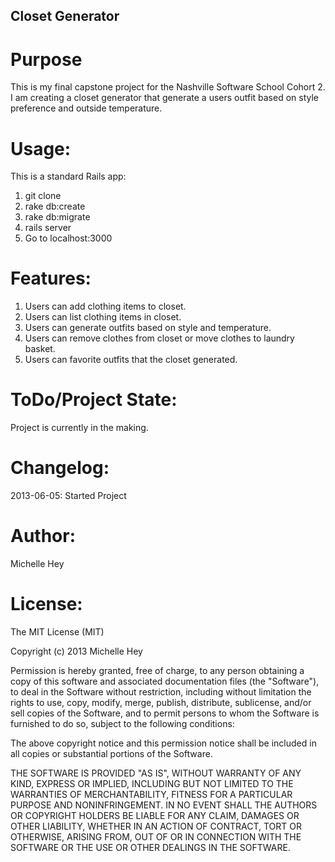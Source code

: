 Closet Generator
----------------

Purpose
=======

This is my final capstone project for the Nashville Software School Cohort 2. I am creating a closet generator that generate a users outfit based on style preference and outside temperature. 

Usage:
======

This is a standard Rails app:

1. git clone
2. rake db:create
3. rake db:migrate
4. rails server
5. Go to localhost:3000

Features:
=========

1. Users can add clothing items to closet.
2. Users can list clothing items in closet.
3. Users can generate outfits based on style and temperature. 
4. Users can remove clothes from closet or move clothes to laundry basket.
5. Users can favorite outfits that the closet generated. 

ToDo/Project State:
===================

Project is currently in the making.

Changelog:
==========

2013-06-05: Started Project

Author:
=======

Michelle Hey

License:
========

The MIT License (MIT)

Copyright (c) 2013 Michelle Hey

Permission is hereby granted, free of charge, to any person obtaining a copy
of this software and associated documentation files (the "Software"), to deal
in the Software without restriction, including without limitation the rights
to use, copy, modify, merge, publish, distribute, sublicense, and/or sell
copies of the Software, and to permit persons to whom the Software is
furnished to do so, subject to the following conditions:

The above copyright notice and this permission notice shall be included in
all copies or substantial portions of the Software.

THE SOFTWARE IS PROVIDED "AS IS", WITHOUT WARRANTY OF ANY KIND, EXPRESS OR
IMPLIED, INCLUDING BUT NOT LIMITED TO THE WARRANTIES OF MERCHANTABILITY,
FITNESS FOR A PARTICULAR PURPOSE AND NONINFRINGEMENT. IN NO EVENT SHALL THE
AUTHORS OR COPYRIGHT HOLDERS BE LIABLE FOR ANY CLAIM, DAMAGES OR OTHER
LIABILITY, WHETHER IN AN ACTION OF CONTRACT, TORT OR OTHERWISE, ARISING FROM,
OUT OF OR IN CONNECTION WITH THE SOFTWARE OR THE USE OR OTHER DEALINGS IN
THE SOFTWARE.

